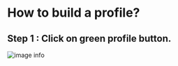 # How to build a profile?

## Step 1 : Click on green profile button.
![image info](../../../static/img/profiles/step1.jpg)

## 